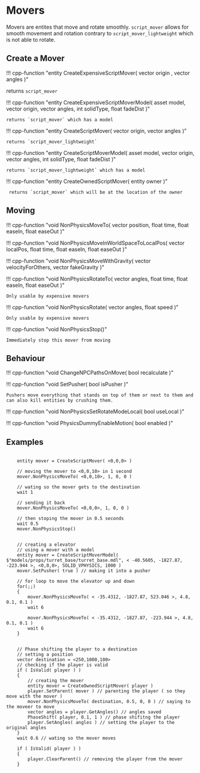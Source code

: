 # Movers


Movers are entites that move and rotate smoothly.
`script_mover` allows for smooth movement and rotation contrary to `script_mover_lightweight` which is not able to rotate.

## Create a Mover

!!! cpp-function "entity CreateExpensiveScriptMover( vector origin , vector angles )"

   returns `script_mover`
    
!!! cpp-function "entity CreateExpensiveScriptMoverModel( asset model, vector origin, vector angles, int solidType, float fadeDist )"

    returns `script_mover` which has a model

!!! cpp-function "entity CreateScriptMover( vector origin, vector angles )"

    returns `script_mover_lightweight`

!!! cpp-function "entity CreateScriptMoverModel( asset model, vector origin, vector angles, int solidType, float fadeDist )"

    returns `script_mover_lightweight` which has a model

!!! cpp-function "entity CreateOwnedScriptMover( entity owner )"
    
     returns `script_mover` which will be at the location of the owner

## Moving

!!! cpp-function "void NonPhysicsMoveTo( vector position, float time, float easeIn, float easeOut )"

!!! cpp-function "void NonPhysicsMoveInWorldSpaceToLocalPos( vector localPos, float time, float easeIn, float easeOut )"

!!! cpp-function "void NonPhysicsMoveWithGravity( vector velocityForOthers, vector fakeGravity )"

!!! cpp-function "void NonPhysicsRotateTo( vector angles, float time, float easeIn, float easeOut )"

    Only usable by expensive movers

!!! cpp-function "void NonPhysicsRotate( vector angles, float speed )"

    Only usable by expensive movers

!!! cpp-function "void NonPhysicsStop()"

    Immediately stop this mover from moving

## Behaviour

!!! cpp-function "void ChangeNPCPathsOnMove( bool recalculate )"

!!! cpp-function "void SetPusher( bool isPusher )"

    Pushers move everything that stands on top of them or next to them and can also kill entities by crushing them.

!!! cpp-function "void NonPhysicsSetRotateModeLocal( bool useLocal )"

!!! cpp-function "void PhysicsDummyEnableMotion( bool enabled )"

## Examples

```squirrel

    entity mover = CreateScriptMover( <0,0,0> ) 
    
    // moving the mover to <0,0,10> in 1 second
    mover.NonPhysicsMoveTo( <0,0,10>, 1, 0, 0 )
    
    // wating so the mover gets to the destination
    wait 1
    
    // sending it back
    mover.NonPhysicsMoveTo( <0,0,0>, 1, 0, 0 )
    
    // then stoping the mover in 0.5 seconds
    wait 0.5
    mover.NonPhysicsStop()

```

```squirrel
    
    // creating a elevator 
    // using a mover with a model
    entity mover = CreateScriptMoverModel( $"models/props/turret_base/turret_base.mdl", < -40.5605, -1827.87, -223.944 >, <0,0,0>, SOLID_VPHYSICS, 1000 )
    mover.SetPusher( true ) // making it into a pusher
    
    // for loop to move the elevator up and down
    for(;;)
    {
        mover.NonPhysicsMoveTo( < -35.4312, -1827.87, 523.046 >, 4.8, 0.1, 0.1 )
        wait 6

        mover.NonPhysicsMoveTo( < -35.4312, -1827.87, -223.944 >, 4.8, 0.1, 0.1 )
        wait 6
    }

```

```squirrel

    // Phase shifting the player to a destination
    // setting a position
    vector destination = <250,1000,100>
    // checking if the player is valid
    if ( IsValid( player ) )
    {
        // creating the mover
        entity mover = CreateOwnedScriptMover( player )
        player.SetParent( mover ) // parenting the player ( so they move with the mover )
        mover.NonPhysicsMoveTo( destination, 0.5, 0, 0 ) // saying to the moveer to move
        vector angles = player.GetAngles() // angles saved
        PhaseShift( player, 0.1, 1 ) // phase shifitng the player
        player.SetAngles( angles ) // setting the player to the original angles
    }
    wait 0.6 // wating so the mover moves

    if ( IsValid( player ) )
    {
        player.ClearParent() // removing the player from the mover
    }
```
